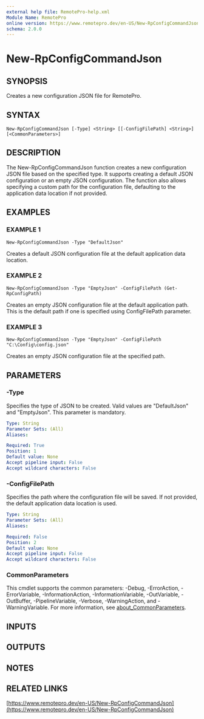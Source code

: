 ```yaml
---
external help file: RemotePro-help.xml
Module Name: RemotePro
online version: https://www.remotepro.dev/en-US/New-RpConfigCommandJson
schema: 2.0.0
---
```


# New-RpConfigCommandJson

## SYNOPSIS
Creates a new configuration JSON file for RemotePro.

## SYNTAX

```
New-RpConfigCommandJson [-Type] <String> [[-ConfigFilePath] <String>] [<CommonParameters>]
```

## DESCRIPTION
The New-RpConfigCommandJson function creates a new configuration JSON file
based on the specified type.
It supports creating a default JSON configuration
or an empty JSON configuration.
The function also allows specifying a custom
path for the configuration file, defaulting to the application data location
if not provided.

## EXAMPLES

### EXAMPLE 1
```
New-RpConfigCommandJson -Type "DefaultJson"
```

Creates a default JSON configuration file at the default application data
location.

### EXAMPLE 2
```
New-RpConfigCommandJson -Type "EmptyJson" -ConfigFilePath (Get-RpConfigPath)
```

Creates an empty JSON configuration file at the default application path.
This is the default path if one is specified using ConfigFilePath parameter.

### EXAMPLE 3
```
New-RpConfigCommandJson -Type "EmptyJson" -ConfigFilePath "C:\Config\config.json"
```

Creates an empty JSON configuration file at the specified path.

## PARAMETERS

### -Type
Specifies the type of JSON to be created.
Valid values are "DefaultJson" and
"EmptyJson".
This parameter is mandatory.

```yaml
Type: String
Parameter Sets: (All)
Aliases:

Required: True
Position: 1
Default value: None
Accept pipeline input: False
Accept wildcard characters: False
```

### -ConfigFilePath
Specifies the path where the configuration file will be saved.
If not provided,
the default application data location is used.

```yaml
Type: String
Parameter Sets: (All)
Aliases:

Required: False
Position: 2
Default value: None
Accept pipeline input: False
Accept wildcard characters: False
```

### CommonParameters
This cmdlet supports the common parameters: -Debug, -ErrorAction, -ErrorVariable, -InformationAction, -InformationVariable, -OutVariable, -OutBuffer, -PipelineVariable, -Verbose, -WarningAction, and -WarningVariable. For more information, see [about_CommonParameters](http://go.microsoft.com/fwlink/?LinkID=113216).

## INPUTS

## OUTPUTS

## NOTES

## RELATED LINKS

[https://www.remotepro.dev/en-US/New-RpConfigCommandJson](https://www.remotepro.dev/en-US/New-RpConfigCommandJson)

